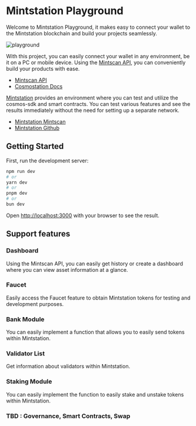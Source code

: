 # Mintstation Playground

Welcome to Mintstation Playground, it makes easy to connect your wallet to the Mintstation blockchain and build your projects seamlessly.

![playground](https://github.com/cosmostation/mintstation-playground/assets/91711862/9ce56cbb-80e9-4608-a264-b767897122d6)


With this project, you can easily connect your wallet in any environment, be it on a PC or mobile device. Using the [Mintscan API](https://api.mintscan.io), you can conveniently build your products with ease.

- [Mintscan API](https://api.mintscan.io)
- [Cosmostation Docs](https://docs.cosmostation.io)

[Mintstation](https://mintscan.io/mintstation-testnet) provides an environment where you can test and utilize the cosmos-sdk and smart contracts. You can test various features and see the results immediately without the need for setting up a separate network.

- [Mintstation Mintscan](https://mintscan.io/mintstation-testnet)
- [Mintstation Github](https://github.com/cosmostation/mintstation)

## Getting Started

First, run the development server:

```bash
npm run dev
# or
yarn dev
# or
pnpm dev
# or
bun dev
```

Open [http://localhost:3000](http://localhost:3000) with your browser to see the result.

## Support features

### Dashboard

Using the Mintscan API, you can easily get history or create a dashboard where you can view asset information at a glance.

### Faucet

Easily access the Faucet feature to obtain Mintstation tokens for testing and development purposes.

### Bank Module

You can easily implement a function that allows you to easily send tokens within Mintstation.

### Validator List

Get information about validators within Mintstation.

### Staking Module

You can easily implement the function to easily stake and unstake tokens within Mintstation.

### TBD : Governance, Smart Contracts, Swap
